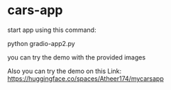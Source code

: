 # cars-app

start app using this command:

python gradio-app2.py

you can try the demo with the provided images

Also you can try the demo on this Link:
https://huggingface.co/spaces/Atheer174/mycarsapp
